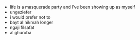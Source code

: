 - life is a masquerade party and I’ve been showing up as myself
- ungeziefer
- i would prefer not to
- bayt al hikmah longer
- ngaji filsafat
- al ghuroba